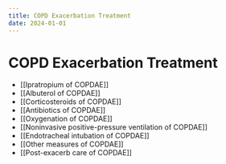 ```yaml
---
title: COPD Exacerbation Treatment
date: 2024-01-01
---
```


# COPD Exacerbation Treatment

- [[Ipratropium of COPDAE]]
- [[Albuterol of COPDAE]]
- [[Corticosteroids of COPDAE]]
- [[Antibiotics of COPDAE]]
- [[Oxygenation of COPDAE]]
- [[Noninvasive positive-pressure ventilation of COPDAE]]
- [[Endotracheal intubation of COPDAE]]
- [[Other measures of COPDAE]]
- [[Post-exacerb care of COPDAE]]

